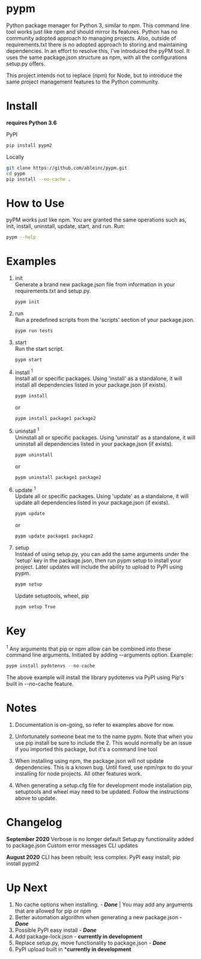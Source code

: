 # pypm
Python package manager for Python 3, similar to npm. This command line tool works just like npm and should mirror its features. Python has no community adopted approach to managing projects. Also, outside of requirements.txt there is no adopted approach to storing and maintaining dependencies. In an effort to resolve this, I've introduced the pyPM tool. It uses the same package.json structure as npm, with all the configurations setup.py offers.

This project intends not to replace (npm) for Node, but to introduce the same project management features to the Python community. 

# Install
**requires Python 3.6**

PyPI
```bash
pip install pypm2
```
Locally
```bash
git clone https://github.com/ableinc/pypm.git
cd pypm
pip install --no-cache .
```

# How to Use
pyPM works just like npm. You are granted the same operations such as, init, install, uninstall, update, start, and run.
Run:
```bash 
pypm --help
```

# Examples
1. init<br />
    Generate a brand new package.json file from information in your requirements.txt and setup.py.
    ```bash
    pypm init
    ```
2. run<br />
    Run a predefined scripts from the 'scripts' section of your package.json.
    ```bash
    pypm run tests
    ```
3. start<br />
    Run the start script.
    ```bash
    pypm start
    ```
4. install <sup>1</sup><br />
    Install all or specific packages. Using 'install' as a standalone, it will install all dependencies listed in your package.json (if exists).
    ```bash
    pypm install
    ```
    or
    ```bash
    pypm install package1 package2
    ```
5. uninstall <sup>1</sup><br />
    Uninstall all or specific packages. Using 'uninstall' as a standalone, it will uninstall all dependencies listed in your package.json (if exists).
    ```bash
    pypm uninstall
    ```
    or
    ```bash
    pypm uninstall package1 package2
    ```
6. update <sup>1</sup><br />
    Update all or specific packages. Using 'update' as a standalone, it will update all dependencies listed in your package.json (if exists).
    ```bash
    pypm update
    ```
    or
    ```bash
    pypm update package1 package2
    ```
7. setup<br />
    Instead of using setup.py, you can add the same arguments under the 'setup' key in the package.json, then run pypm setup to install your project. Later updates will include the ability to upload to PyPI using pypm.
    ```bash
    pypm setup
    ```
    Update setuptools, wheel, pip
    ```bash
    pypm setup True
    ```

# Key
<sup>1</sup> Any arguments that pip or npm allow can be combined into these command line arguments. Initiated by adding --arguments option. Example:
```python
pypm install pydotenvs --no-cache
```
The above example will install the library pydotenvs via PyPI using Pip's built in --no-cache feature.

# Notes
1. Documentation is on-going, so refer to examples above for now.

2. Unfortunately someone beat me to the name pypm. Note that when you use pip install be sure to include the 2. This would normally be an issue if you imported this package, but it's a command line tool

3. When installing using npm, the package.json will not update dependencies. This is a known bug. Until fixed, use npm/npx to do your installing for node projects. All other features work.

4. When generating a setup.cfg file for development mode installation pip, setuptools and wheel
may need to be updated. Follow the instructions above to update.

# Changelog
**September 2020**
Verbose is no longer default
Setup.py functionality added to package.json
Custom error messages
CLI updates

**August 2020**
CLI has been rebuilt; less complex.
PyPI easy install;  pip install pypm2

# Up Next
1. No cache options when installing. - ***Done*** | You may add any arguments that are allowed for pip or npm
2. Better automation algorithm when generating a new package.json - ***Done***
3. Possible PyPI easy install - ***Done***
4. Add package-lock.json - **currently in development**
5. Replace setup.py, move functionality to package.json - ***Done***
6. PyPI upload built in ***currently in development**
